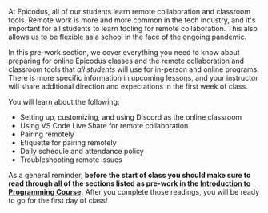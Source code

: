 At Epicodus, all of our students learn remote collaboration and classroom tools. Remote work is more and more common in the tech industry, and it's important for all students to learn tooling for remote collaboration. This also allows us to be flexible as a school in the face of the ongoing pandemic. 

In this pre-work section, we cover everything you need to know about preparing for online Epicodus classes and the remote collaboration and classroom tools that _all students_ will use for in-person and online programs. There is more specific information in upcoming lessons, and your instructor will share additional direction and expectations in the first week of class. 

You will learn about the following:

* Setting up, customizing, and using Discord as the online classroom
* Using VS Code Live Share for remote collaboration
* Pairing remotely
* Etiquette for pairing remotely
* Daily schedule and attendance policy
* Troubleshooting remote issues

As a general reminder, **before the start of class you should make sure to read through all of the sections listed as pre-work in the [Introduction to Programming Course](/introduction-to-programming/).** After you complete those readings, you will be ready to go for the first day of class!